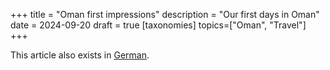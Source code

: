 +++
title = "Oman first impressions"
description = "Our first days in Oman"
date = 2024-09-20
draft = true
[taxonomies]
topics=["Oman", "Travel"]
+++

This article also exists in [German](@/blog/oman-first-impressions.de.md).

